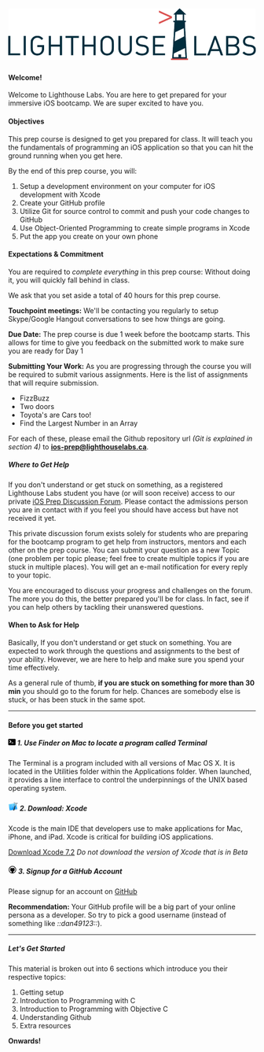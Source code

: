 # ![Lighthouse Logo](/images/lhl-logo.png)

#### Welcome!

Welcome to Lighthouse Labs. You are here to get prepared for your immersive iOS bootcamp. We are super excited to have you.

#### Objectives
This prep course is designed to get you prepared for class. It will teach you the fundamentals of programming an iOS application so that you can hit the ground running when you get here.

By the end of this prep course, you will:

  1. Setup a development environment on your computer for iOS development with Xcode
  2. Create your GitHub profile
  3. Utilize Git for source control to commit and push your code changes to GitHub
  4. Use Object-Oriented Programming to create simple programs in Xcode
  5. Put the app you create on your own phone

#### Expectations & Commitment

You are required to *complete everything* in this prep course: Without doing it, you will quickly fall behind in class.

We ask that you set aside a total of 40 hours for this prep course.

**Touchpoint meetings:**
We'll be contacting you regularly to setup Skype/Google Hangout conversations to see how things are going.

**Due Date:**
The prep course is due 1 week before the bootcamp starts. This allows for time to give you feedback on the submitted work to make sure you are ready for Day 1

**Submitting Your Work:**
As you are progressing through the course you will be required to submit various assignments. Here is the list of assignments that will require submission.

  - FizzBuzz
  - Two doors
  - Toyota's are Cars too!
  - Find the Largest Number in an Array

For each of these, please email the Github repository url *(Git is explained in section 4)* to **ios-prep@lighthouselabs.ca**.

##### Where to Get Help
If you don't understand or get stuck on something, as a registered Lighthouse Labs student you have (or will soon receive) access to our private [iOS Prep Discussion Forum](http://ios-prep.lighthouselabs.ca/login). Please contact the admissions person you are in contact with if you feel you should have access but have not received it yet.

This private discussion forum exists solely for students who are preparing for the bootcamp program to get help from instructors, mentors and each other on the prep course. You can submit your question as a new Topic (one problem per topic please; feel free to create multiple topics if you are stuck in multiple places). You will get an e-mail notification for every reply to your topic.

You are encouraged to discuss your progress and challenges on the forum. The more you do this, the better prepared you'll be for class. In fact, see if you can help others by tackling their unanswered questions.


#### When to Ask for Help
Basically, If you don't understand or get stuck on something. You are expected to work through the questions and assignments to the best of your ability. However, we are here to help and make sure you spend your time effectively.

As a general rule of thumb, **if you are stuck on something for more than 30 min** you should go to the forum for help. Chances are somebody else is stuck, or has been stuck in the same spot.

----

#### Before you get started

##### ![Terminal](/images/terminal.png) 1. Use Finder on Mac to locate a program called Terminal
The Terminal is a program included with all versions of Mac OS X. It is located in the Utilities folder within the Applications folder. When launched, it provides a line interface to control the underpinnings of the UNIX based operating system.

##### ![Xcode](/images/xcode.png) 2. Download: Xcode
Xcode is the main IDE that developers use to make applications for Mac, iPhone, and iPad. Xcode is critical for building iOS applications.

[Download Xcode 7.2](https://developer.apple.com/xcode/download/) *Do not download the version of Xcode that is in Beta*


##### ![Github](/images/github.png) 3. Signup for a GitHub Account

Please signup for an account on [GitHub](http://github.com)

**Recommendation:** Your GitHub profile will be a big part of your online persona as a developer. So try to pick a good username (instead of something like *::dan49123::*).

----

##### Let's Get Started
This material is broken out into 6 sections which introduce you their respective topics:

  1. Getting setup
  2. Introduction to Programming with C
  3. Introduction to Programming with Objective C
  5. Understanding Github
  6. Extra resources


**Onwards!**
